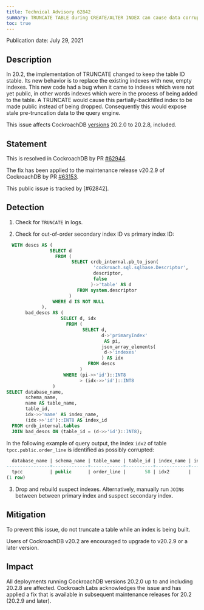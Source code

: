 ```yaml
---
title: Technical Advisory 62842
summary: TRUNCATE TABLE during CREATE/ALTER INDEX can cause data corruption
toc: true
---
```


Publication date: July 29, 2021

## Description

In 20.2, the implementation of TRUNCATE changed to keep the table ID stable. Its new behavior is to replace the existing
indexes with new, empty indexes. This new code had a bug when it came to indexes which were not yet public, in other
words indexes which were in the process of being added to the table. A TRUNCATE would cause this partially-backfilled
index to be made public instead of being dropped. Consequently this would expose stale pre-truncation data to the query
engine.

This issue affects CockroachDB [versions](/docs/releases/) 20.2.0 to 20.2.8, included.

## Statement

This is resolved in CockroachDB by PR [#62944].

The fix has been applied to the maintenance release v20.2.9 of CockroachDB by PR [#63153].

This public issue is tracked by [#62842].

## Detection

1. Check for `TRUNCATE` in logs.

2. Check for out-of-order secondary index ID vs primary index ID:
```sql
  WITH descs AS (
				SELECT d
				  FROM (
						SELECT crdb_internal.pb_to_json(
								'cockroach.sql.sqlbase.Descriptor',
								descriptor,
								false
						       )->'table' AS d
						  FROM system.descriptor
				       )
				 WHERE d IS NOT NULL
             ),
       bad_descs AS (
					SELECT d, idx
					  FROM (
							SELECT d,
							       d->'primaryIndex'
									AS pi,
							       json_array_elements(
									d->'indexes'
							       ) AS idx
							  FROM descs
					       )
					 WHERE (pi->>'id')::INT8
					       > (idx->>'id')::INT8
                 )
SELECT database_name,
       schema_name,
       name AS table_name,
       table_id,
       idx->>'name' AS index_name,
       (idx->>'id')::INT8 AS index_id
  FROM crdb_internal.tables
  JOIN bad_descs ON (table_id = (d->>'id')::INT8);
```
In the following example of query output, the index `idx2` of table `tpcc.public.order_line` is identified as possibly corrupted:
```sql
  database_name | schema_name | table_name | table_id | index_name | index_id
----------------+-------------+------------+----------+------------+-----------
  tpcc          | public      | order_line |       58 | idx2       |        2
(1 row)

```

3. Drop and rebuild suspect indexes. Alternatively, manually run `JOIN`s between between primary index and suspect
   secondary index.

## Mitigation

To prevent this issue, do not truncate a table while an index is being built.

Users of CockroachDB v20.2 are encouraged to upgrade to v20.2.9 or a later version.

## Impact

All deployments running CockroachDB versions 20.2.0 up to and including 20.2.8 are affected. Cockroach Labs acknowledges the issue and has applied a fix that is available in subsequent maintenance releases for 20.2 (20.2.9 and later).

[#62852]: https://github.com/cockroachdb/cockroach/issues/62852
[#62944]: https://github.com/cockroachdb/cockroach/pull/62944
[#63153]: https://github.com/cockroachdb/cockroach/pull/63153
